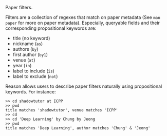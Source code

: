 Paper filters.

Filters are a collection of regexes that match on paper
metadata (See `man paper` for more on paper metadata).
Especially, queryable fields and their corresponding
propositional keywords are:
- title (no keyword)
- nickname (`as`)
- authors (`by`)
- first author (`by1`)
- venue (`at`)
- year (`in`)
- label to include (`is`)
- label to exclude (`not`)

Reason allows users to describe paper filters naturally
using propositional keywords.
For instance:
```
>> cd shadowtutor at ICPP
>> pwd
title matches 'shadowtutor', venue matches 'ICPP'
>> cd
>> cd 'Deep Learning' by Chung by Jeong
>> pwd
title matches 'Deep Learning', author matches 'Chung' & 'Jeong'
```
